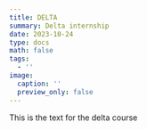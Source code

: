 ```yaml
---
title: DELTA
summary: Delta internship
date: 2023-10-24
type: docs
math: false
tags:
  - ''
image:
  caption: ''
  preview_only: false
---
```


This is the text for the delta course
